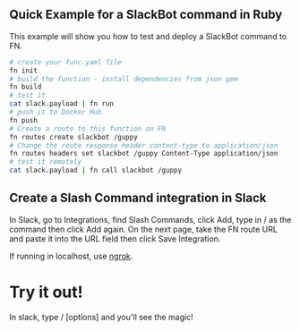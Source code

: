 ## Quick Example for a SlackBot command in Ruby

This example will show you how to test and deploy a SlackBot command to FN.

```sh
# create your func.yaml file
fn init
# build the function - install dependencies from json gem
fn build
# test it
cat slack.payload | fn run
# push it to Docker Hub
fn push
# Create a route to this function on FN
fn routes create slackbot /guppy
# Change the route response header content-type to application/json
fn routes headers set slackbot /guppy Content-Type application/json
# test it remotely
cat slack.payload | fn call slackbot /guppy
```

## Create a Slash Command integration in Slack

In Slack, go to Integrations, find Slash Commands, click Add, type in / as the command then click Add again. On the next page, take the FN route URL and paste it into the URL field then click Save Integration.

If running in localhost, use [ngrok](https://github.com/inconshreveable/ngrok).

# Try it out!

In slack, type /<COMMAND> [options] and you'll see the magic!


